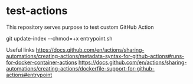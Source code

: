 # test-actions

This repository serves purpose to test custom GitHub Action

git update-index --chmod=+x entrypoint.sh


Useful links
https://docs.github.com/en/actions/sharing-automations/creating-actions/metadata-syntax-for-github-actions#runs-for-docker-container-actions
https://docs.github.com/en/actions/sharing-automations/creating-actions/dockerfile-support-for-github-actions#entrypoint